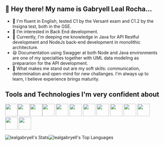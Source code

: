 ## 👋 Hey there! My name is Gabryell Leal Rocha...
- 🥇 I'm fluent in English, tested C1 by the Versant exam and C1.2 by the Insigna test, both in the GSE.
- 👀 I’m interested in Back End development.
- 🌱 Currently, I'm deeping me knowledge in Java for API Restful development and NodeJs back-end development in monolithic architecture.
- 😃 Documentation using Swagger at both Node and Java environments are one of my specialties together with UML data modeling as prepararion for the API development.
- 💪 What makes me stand out are my soft skills: communication, determination and open-mind for new challanges. I'm always up to learn, I believe experience brings maturity.
 
## Tools and Technologies I'm very confident about
<img loading="lazy" src="https://cdn.jsdelivr.net/gh/devicons/devicon/icons/java/java-original.svg" width="40" height="40"/><img src="https://cdn.jsdelivr.net/gh/devicons/devicon@latest/icons/github/github-original.svg" width="40" height="40"/><img src="https://cdn.jsdelivr.net/gh/devicons/devicon@latest/icons/graphql/graphql-plain.svg" width="40" height="40"/><img src="https://cdn.jsdelivr.net/gh/devicons/devicon@latest/icons/javascript/javascript-original.svg" width="40" height="40"/> <img src="https://cdn.jsdelivr.net/gh/devicons/devicon@latest/icons/junit/junit-original.svg" width="40" height="40"/>
            <img src="https://cdn.jsdelivr.net/gh/devicons/devicon@latest/icons/mongodb/mongodb-original.svg" width="40" height="40"/>
            <img src="https://cdn.jsdelivr.net/gh/devicons/devicon@latest/icons/mongoose/mongoose-original.svg" width="40" height="40"/>
            <img src="https://cdn.jsdelivr.net/gh/devicons/devicon@latest/icons/mysql/mysql-original.svg" width="40" height="40"/>
            <img src="https://cdn.jsdelivr.net/gh/devicons/devicon@latest/icons/nodejs/nodejs-original-wordmark.svg" width="40" height="40"/>
            <img src="https://cdn.jsdelivr.net/gh/devicons/devicon@latest/icons/postman/postman-original.svg" width="40" height="40"/>
            <img src="https://cdn.jsdelivr.net/gh/devicons/devicon@latest/icons/react/react-original.svg"  width="40" height="40" />
            <img src="https://cdn.jsdelivr.net/gh/devicons/devicon@latest/icons/spring/spring-original-wordmark.svg" width="40" height="40"/>
            <img src="https://cdn.jsdelivr.net/gh/devicons/devicon@latest/icons/swagger/swagger-original-wordmark.svg" width="40" height="40"/>        

![lealgabryell's Stats](https://github-readme-stats.vercel.app/api?username=lealgabryell&theme=highcontrast&show_icons=true&hide_border=true&count_private=true)![lealgabryell's Top Languages](https://github-readme-stats.vercel.app/api/top-langs/?username=lealgabryell&theme=highcontrast&show_icons=true&hide_border=true&layout=compact)


